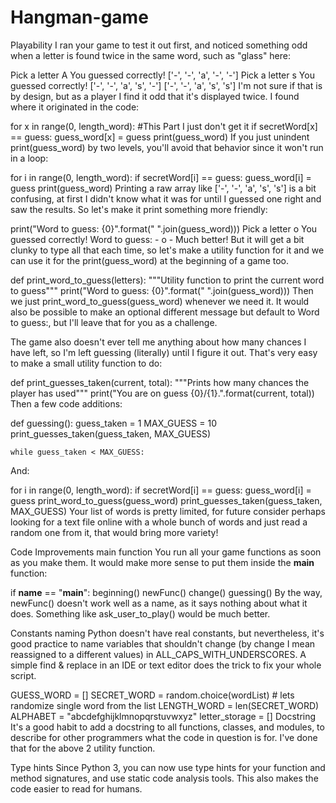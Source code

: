 # Hangman-game
Playability
I ran your game to test it out first, and noticed something odd when a letter is found twice in the same word, such as "glass" here:

Pick a letter
 A
You guessed correctly!
['-', '-', 'a', '-', '-']
Pick a letter
 s
You guessed correctly!
['-', '-', 'a', 's', '-']
['-', '-', 'a', 's', 's']
I'm not sure if that is by design, but as a player I find it odd that it's displayed twice. I found where it originated in the code:

for x in range(0, length_word): #This Part I just don't get it
    if secretWord[x] == guess:
        guess_word[x] = guess
        print(guess_word)
If you just unindent print(guess_word) by two levels, you'll avoid that behavior since it won't run in a loop:

for i in range(0, length_word):
    if secretWord[i] == guess:
        guess_word[i] = guess
print(guess_word)
Printing a raw array like ['-', '-', 'a', 's', 's'] is a bit confusing, at first I didn't know what it was for until I guessed one right and saw the results. So let's make it print something more friendly:

print("Word to guess: {0}".format(" ".join(guess_word)))
Pick a letter
 o
You guessed correctly!
Word to guess: - o -
Much better! But it will get a bit clunky to type all that each time, so let's make a utility function for it and we can use it for the print(guess_word) at the beginning of a game too.

def print_word_to_guess(letters):
    """Utility function to print the current word to guess"""
    print("Word to guess: {0}".format(" ".join(guess_word)))
Then we just print_word_to_guess(guess_word) whenever we need it. It would also be possible to make an optional different message but default to Word to guess:, but I'll leave that for you as a challenge.

The game also doesn't ever tell me anything about how many chances I have left, so I'm left guessing (literally) until I figure it out. That's very easy to make a small utility function to do:

def print_guesses_taken(current, total):
    """Prints how many chances the player has used"""
    print("You are on guess {0}/{1}.".format(current, total))
Then a few code additions:

def guessing():
    guess_taken = 1
    MAX_GUESS = 10
    print_guesses_taken(guess_taken, MAX_GUESS)

    while guess_taken < MAX_GUESS:
And:

for i in range(0, length_word):
    if secretWord[i] == guess:
        guess_word[i] = guess
print_word_to_guess(guess_word)
print_guesses_taken(guess_taken, MAX_GUESS)
Your list of words is pretty limited, for future consider perhaps looking for a text file online with a whole bunch of words and just read a random one from it, that would bring more variety!

Code Improvements
main function
You run all your game functions as soon as you make them. It would make more sense to put them inside the __main__ function:

if __name__ == "__main__":
    beginning()
    newFunc()
    change()
    guessing()
By the way, newFunc() doesn't work well as a name, as it says nothing about what it does. Something like ask_user_to_play() would be much better.

Constants naming
Python doesn't have real constants, but nevertheless, it's good practice to name variables that shouldn't change (by change I mean reassigned to a different values) in ALL_CAPS_WITH_UNDERSCORES. A simple find & replace in an IDE or text editor does the trick to fix your whole script.

GUESS_WORD = []
SECRET_WORD = random.choice(wordList) # lets randomize single word from the list
LENGTH_WORD = len(SECRET_WORD)
ALPHABET = "abcdefghijklmnopqrstuvwxyz"
letter_storage = []
Docstring
It's a good habit to add a docstring to all functions, classes, and modules, to describe for other programmers what the code in question is for. I've done that for the above 2 utility function.

Type hints
Since Python 3, you can now use type hints for your function and method signatures, and use static code analysis tools. This also makes the code easier to read for humans.


